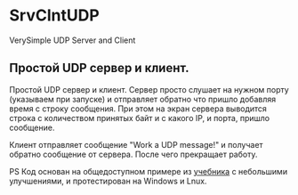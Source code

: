 # SrvClntUDP
VerySimple UDP Server and Client

## Простой UDP сервер и клиент. 

Простой UDP сервер и клиент.
Сервер просто слушает на нужном порту (указываем при запуске) и отправляет обратно что пришло добавляя время с строку сообщения.
 При этом на экран сервера выводится строка с количеством принятых байт и с какого IP, и порта, пришло сообщение.

Клиент отправляет сообщение "Work a UDP message!" и получает обратно сообщение от сервера. После чего прекращает работу.

PS Код основан на общедоступном примере из [учебника](https://www.golinuxcloud.com/golang-udp-server-client/) с небольшими улучшениями, и протестирован на Windows и Lnux.
